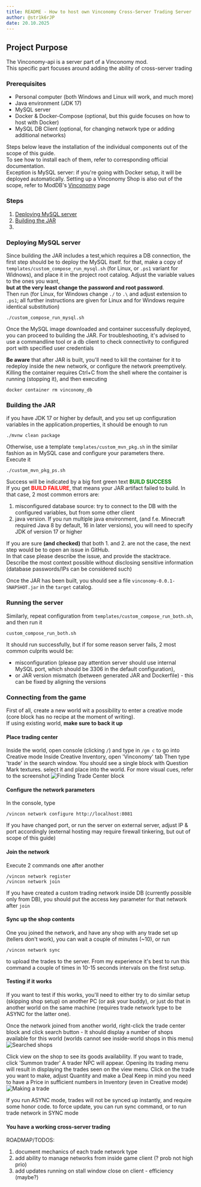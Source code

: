 ```yaml
---
title: README - How to host own Vinconomy Cross-Server Trading Server
author: @str1k6rJP
date: 20.10.2025
---
```


## Project Purpose
The Vinconomy-api is a server part of a Vinconomy mod.  
This specific part focuses around adding the ability of cross-server trading

### Prerequisites
- Personal computer (both Windows and Linux will work, and much more)
- Java environment (JDK 17)
- MySQL server
- Docker & Docker-Compose (optional, but this guide focuses on how to host with Docker)
- MySQL DB Client (optional, for changing network type or adding additional networks)

Steps below leave the installation of the individual components out of the scope of this guide.  
To see how to install each of them, refer to corresponding official documentation.  
Exception is MySQL server: if you're going with Docker setup, it will be deployed automatically.
Setting up a Vinconomy Shop is also out of the scope, refer to ModDB's [Vinconomy](https://mods.vintagestory.at/vinconomy) page

### Steps
1. [Deploying MySQL server](#deploying-mysql-server)
2. [Building the JAR](#building-the-jar)
3.

### Deploying MySQL server
Since building the JAR includes a test,which requires a DB connection, the first step should be to deploy the MySQL itself.
for that, make a copy of ```templates/custom_compose_run_mysql.sh``` (for Linux, or ```.ps1``` variant for Widnows),
and place it in the project root catalog. Adjust the variable values to the ones you want,   
**but at the very least change the password and root password**.  
Then run (for Linux, for Windows change ```./``` to ```.\``` and adjust extension to ```.ps1```; all further instructions are given for Linux and for Windows require identical substitution)
```shell
./custom_compose_run_mysql.sh
```
Once the MySQL image downloaded and container successfully deployed, you can proceed to building the JAR.
For troubleshooting, it's advised to use a commandline tool or a db client to check connectivity to configured port with specified user credentials

**Be aware** that after JAR is built, you'll need to kill the container for it to redeploy inside the new network, or configure the network preemptively.
Killing the container requires Ctrl+C from the shell where the container is running (stopping it), and then executing 
```shell
docker container rm vinconomy_db
```

### Building the JAR
if you have JDK 17 or higher by default, and you set up configuration variables in the application.properties, it should be enough to run 
```shell
./mvnw clean package
```
Otherwise, use a template ```templates/custom_mvn_pkg.sh``` in the similar fashion as in MySQL case and configure your parameters there.  
Execute it
```shell
./custom_mvn_pkg_ps.sh
```
Success will be indicated by a big font green text <span style="color:green">**BUILD SUCCESS**</span>  
If you get <span style="color:red">**BUILD FAILURE**</span>, that means your JAR artifact failed to build.
In that case, 2 most common errors are:
1. misconfigured database source: try to connect to the DB with the configured variables, but from some other client
2. java version. If you run multiple java environment, (and f.e. Minecraft required Java 8 by default, 16 in later versions), you will need to specify JDK of version 17 or higher

If you are sure **(and checked)** that both 1. and 2. are not the case, the next step would be to open an issue in GitHub.   
In that case please describe the issue, and provide the stacktrace.  
Describe the most context possible without disclosing sensitive information (database passwords/IPs can be considered such)

Once the JAR has been built, you should see a file ```vinconomy-0.0.1-SNAPSHOT.jar``` in the ```target``` catalog.

### Running the server

Similarly, repeat configuration from ```templates/custom_compose_run_both.sh```,
and then run it
```shell
custom_compose_run_both.sh
```
It should run successfully, but if for some reason server fails,
2 most common culprits would be:
- misconfiguration (please pay attention server should use internal MySQL port, which should be 3306 in the default configuration),  
- or JAR version mismatch (between generated JAR and Dockerfile) - this can be fixed by aligning the versions

### Connecting from the game

First of all, create a new world wit a possibility to enter a creative mode (core block has no recipe at the moment of writing).  
If using existing world, **make sure to back it up**

#### Place trading center
Inside the world, open console (clicking ```/```)
and type in ```/gm c``` to go into Creative mode
Inside Creative Inventory, open 'Vinconomy' tab
Then type 'trade' in the search window.
You should see a single block with Question Mark textures. select it and place into the world.
For more visual cues, refer to the screenshot
![Finding Trade Center block](readme-images/img.png)

#### Configure the network parameters
In the console, type
```shell
/vincon network configure http://localhost:8081
```
If you have changed port, or run the server on external server, adjust IP & port accordingly
(external hosting may require firewall tinkering, but out of scope of this guide)

#### Join the network
Execute 2 commands one after another
```shell
/vincon network register
/vincon network join
```
If you have created a custom trading network inside DB (currently possible only from DB),
you should put the access key parameter for that network after ```join```

#### Sync up the shop contents
One you joined the network, and have any shop with any trade set up (tellers don't work),
you can wait a couple of minutes (~10), or run 
```shell
/vincon network sync
```
to upload the trades to the server. From my experience it's best to run this command a couple of times in 10-15 seconds intervals on the first setup.

#### Testing if it works
If you want to test if this works, you'll need to either try to do similar setup (skipping shop setup) on another PC (or ask your buddy),
or just do that in another world on the same machine (requires trade network type to be ASYNC for the latter one).

Once the network joined from another world, right-click the trade center block and click search button - It should display a number of shops available for this world (worlds cannot see inside-world shops in this menu)
![Searched shops](readme-images/img_1.png)

Click view on the shop to see its goods availability. If you want to trade, click 'Summon trader'
A trader NPC will appear. Opening its trading menu will result in displaying the trades seen on the view menu.
Click on the trade you want to make, adjust Quantity and make a Deal
Keep in mind you need to have a Price in sufficient numbers in Inventory (even in Creative mode)
![Making a trade](readme-images/img_2.png)

If you run ASYNC mode, trades will not be synced up instantly, and require some honor code. to force update, you can run sync command,
or to run trade network in SYNC mode

#### You have a working cross-server trading



ROADMAP/TODOS: 
1. document mechanics of each trade network type
2. add ability to manage networks from inside game client (? prob not high prio)
3. add updates running on stall window close on client - efficiency (maybe?) 


